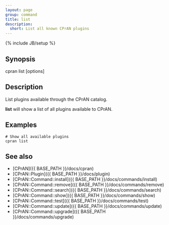 ```yaml
---
layout: page
group: command
title: list
description:
  short: List all known CPrAN plugins
---
```

{% include JB/setup %}

## Synopsis

cpran list \[options\]

## Description

List plugins available through the CPrAN catalog.

**list** will show a list of all plugins available to CPrAN.

## Examples

    # Show all available plugins
    cpran list

## See also

* [CPrAN]({{ BASE_PATH }}/docs/cpran)
* [CPrAN::Plugin]({{ BASE_PATH }}/docs/plugin)
* [CPrAN::Command::install]({{ BASE_PATH }}/docs/commands/install)
* [CPrAN::Command::remove]({{ BASE_PATH }}/docs/commands/remove)
* [CPrAN::Command::search]({{ BASE_PATH }}/docs/commands/search)
* [CPrAN::Command::show]({{ BASE_PATH }}/docs/commands/show)
* [CPrAN::Command::test]({{ BASE_PATH }}/docs/commands/test)
* [CPrAN::Command::update]({{ BASE_PATH }}/docs/commands/update)
* [CPrAN::Command::upgrade]({{ BASE_PATH }}/docs/commands/upgrade)
